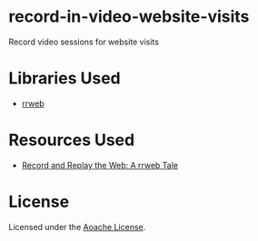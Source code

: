 # record-in-video-website-visits
Record video sessions for website visits


# Libraries Used
* [rrweb](https://github.com/rrweb-io/rrweb)

# Resources Used
* [Record and Replay the Web: A rrweb Tale](http://www.myriptide.com/rrweb-introduction/)

# License

Licensed under the [Aoache License](LICENSE).
